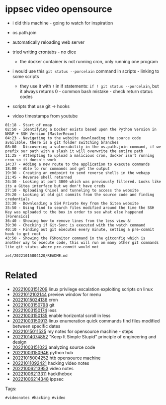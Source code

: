 # ippsec video opensource

- i did this machine - going to watch for inspiration
- os.path.join
- automatically reloading web server
- tried writing crontabs - no dice
  - the docker container is not running cron, only running one program
- i would use this `git status --porcelain` command in scripts - linking to some scripts
  - they use it with `!` in if statements: `if ! git status --porcelain`, but it always returns 0 - common bash mistake - check return status codes
- scripts that use git -> hooks

- video timestamps from youtube
```
01:18 - Start of nmap
02:50 - Identifying a Docker exists based upon the Python Version in NMAP + SSH Version [MasterRecon]
04:23 - Navigating to the website downloading the source code available, there is a git folder switching branches 
08:00 - Discovering a vulnerability in the os.path.join command, if we prefix our path with a slash it will overwrite the entire path
11:25 - Attempting to upload a malicious cron, docker isn't running cron so it doesn't work
14:37 - Adding a new route to the application to execute commands
18:00 - Able to run commands and get the output
19:30 - Creating an endpoint to send reverse shells in the webapp
21:45 - Reverse shell returned
24:30 - Looking at port 3000 which was previously filtered. Looks like its a Gitea interface but we don't have creds
27:10 - Uploading Chisel and tunneling to access the website
29:20 - Looking at old git commits from the source code and finding credentials
33:30 - Downloading a SSH Private Key from the Gitea website
35:50 - Using find to search files modified around the time the SSH Key was uploaded to the box in order to see what else happened [Forensics]
36:40 - Showing how to remove lines from the less view &!
39:30 - Checking if Git-Sync is executed with the watch command
40:10 - Finding out git executes every minute, setting a pre-commit hook to get root
43:50 - Showing the FSMonitor command in the gitconfig which is another way to execute code, this will run on many other git commands like git status where pre-commit would not
```

` zet/20221015004120/README.md `

# Related

- [20221003151209](/zet/20221003151209/README.md) linux privilege escalation exploiting scripts on linux
- [20221012102144](/zet/20221012102144/README.md) preview window for menu
- [20221015024136](/zet/20221015024136/README.md) cron
- [20221003150798](/zet/20221003150798/README.md) git
- [20221003150174](/zet/20221003150174/README.md) less
- [20221003150135](/zet/20221003150135/README.md) enable horizontal scroll in less
- [20221003150913](/zet/20221003150913/README.md) linux enumeration quick commands find files modified between specific dates
- [20221015011525](/zet/20221015011525/README.md) my notes for opensource machine - steps
- [20221014074852](/zet/20221014074852/README.md) "Keep It Simple Stupid" principle of engineering and design
- [20221003151023](/zet/20221003151023/README.md) analyzing source code
- [20221003150946](/zet/20221003150946/README.md) python hub
- [20221015004252](/zet/20221015004252/README.md) htb opensource machine
- [20221011092421](/zet/20221011092421/README.md) hacking video notes
- [20221006213953](/zet/20221006213953/README.md) video notes
- [20221006213311](/zet/20221006213311/README.md) hackthebox
- [20221006214348](/zet/20221006214348/README.md) ippsec

Tags:

    #videonotes #hacking #video
